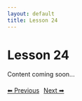 ```yaml
---
layout: default
title: Lesson 24
---
```


# Lesson 24

Content coming soon...

<div style="margin-top: 20px;">
<a href="/docs/Intermediate/Lessons/lesson_23.md" style="margin-right: 10px;">⬅ Previous</a><a href="/docs/Intermediate/Lessons/lesson_25.md">Next ➡</a>
</div>
